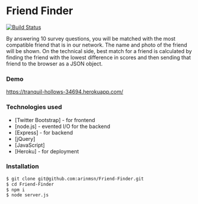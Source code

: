 # Friend Finder



[![Build Status](https://travis-ci.org/joemccann/dillinger.svg?branch=master)](https://travis-ci.org/joemccann/dillinger)

By answering 10 survey questions, you will be matched with the most compatible friend that is in our network. The name and photo of the friend will be shown. On the technical side, best match for a friend is calculated by finding the friend with the lowest difference in scores and then sending that friend to the browser as a JSON object. 

### Demo

https://tranquil-hollows-34694.herokuapp.com/

### Technologies used


* [Twitter Bootstrap] - for frontend
* [node.js] - evented I/O for the backend
* [Express] - for backend
* [jQuery]
* [JavaScript]
* [Heroku] - for deployment

### Installation

```sh
$ git clone git@github.com:arinmsn/Friend-Finder.git
$ cd Friend-Finder
$ npm i
$ node server.js
```


